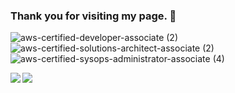 ### Thank you for visiting my page. 👋

![aws-certified-developer-associate (2)](https://user-images.githubusercontent.com/46162925/219533998-5e1f3cde-9203-4487-9a33-081b91681f5f.png)
![aws-certified-solutions-architect-associate (2)](https://user-images.githubusercontent.com/46162925/219534004-f83e8515-07b2-43a2-98c2-1cbc112da023.png)
![aws-certified-sysops-administrator-associate (4)](https://user-images.githubusercontent.com/46162925/230825546-4b3d6212-bba6-4fb8-ab25-eeb11ed6a6e3.png)



<a href="https://github.com/K-taiga/">
  <img align="left" src="https://github-readme-stats-git-masterrstaa-rickstaa.vercel.app/api/top-langs/?username=K-taiga" />
</a>
<a href="https://github.com/K-taiga/">
  <img align="left" src="https://github-readme-stats-git-masterrstaa-rickstaa.vercel.app/api?username=K-taiga&count_private=true&show_icons=true" />
</a>

<!--
**K-taiga/K-taiga** is a ✨ _special_ ✨ repository because its `README.md` (this file) appears on your GitHub profile.

Here are some ideas to get you started:

- 🔭 I’m currently working on ...
- 🌱 I’m currently learning ...
- 👯 I’m looking to collaborate on ...
- 🤔 I’m looking for help with ...
- 💬 Ask me about ...
- 📫 How to reach me: ...
- 😄 Pronouns: ...
- ⚡ Fun fact: ...
-->

